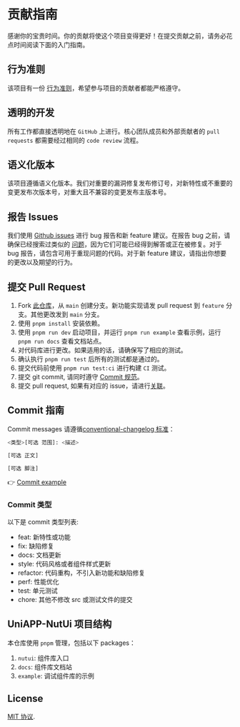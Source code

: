 
# 贡献指南

感谢你的宝贵时间。你的贡献将使这个项目变得更好！在提交贡献之前，请务必花点时间阅读下面的入门指南。

## 行为准则

该项目有一份 [行为准则](./CODE_OF_CONDUCT.md)，希望参与项目的贡献者都能严格遵守。

## 透明的开发

所有工作都直接透明地在 `GitHub` 上进行。核心团队成员和外部贡献者的 `pull requests` 都需要经过相同的 `code review` 流程。

## 语义化版本

该项目遵循语义化版本。我们对重要的漏洞修复发布修订号，对新特性或不重要的变更发布次版本号，对重大且不兼容的变更发布主版本号。

## 报告 Issues

我们使用 [Github issues](https://github.com/yang1206/uniapp-nutui/issues) 进行 bug 报告和新 feature 建议。在报告 bug 之前，请确保已经搜索过类似的 [问题](https://github.com/yang1206/uniapp-nutui/issues)，因为它们可能已经得到解答或正在被修复。对于 bug 报告，请包含可用于重现问题的代码。对于新 feature 建议，请指出你想要的更改以及期望的行为。

## 提交 Pull Request

1. Fork [此仓库](https://github.com/yang1206/uniapp-nutui)，从 `main` 创建分支。新功能实现请发 pull request 到 `feature` 分支。其他更改发到 `main` 分支。
2. 使用 `pnpm install` 安装依赖。
3. 使用 `pnpm run dev` 启动项目，并运行 `pnpm run example` 查看示例，运行 `pnpm run docs` 查看文档站点。
4. 对代码库进行更改。如果适用的话，请确保写了相应的测试。
5. 确认执行 `pnpm run test` 后所有的测试都是通过的。
6. 提交代码前使用 `pnpm run test:ci` 进行构建 `CI` 测试。
7. 提交 git commit, 请同时遵守 [Commit 规范](#commit-指南)。
8. 提交 pull request, 如果有对应的 issue，请进行[关联](https://docs.github.com/en/issues/tracking-your-work-with-issues/linking-a-pull-request-to-an-issue#linking-a-pull-request-to-an-issue-using-a-keyword)。

## Commit 指南

Commit messages 请遵循[conventional-changelog 标准](https://www.conventionalcommits.org/en/v1.0.0/)：

```bash
<类型>[可选 范围]: <描述>

[可选 正文]

[可选 脚注]
```

👉 [Commit example](https://github.com/unocss/unocss/releases/tag/v0.39.0)

### Commit 类型

以下是 commit 类型列表:

- feat: 新特性或功能
- fix: 缺陷修复
- docs: 文档更新
- style: 代码风格或者组件样式更新
- refactor: 代码重构，不引入新功能和缺陷修复
- perf: 性能优化
- test: 单元测试
- chore: 其他不修改 src 或测试文件的提交

## UniAPP-NutUi 项目结构

本仓库使用 `pnpm` 管理，包括以下 packages：

1. `nutui`: 组件库入口
2. `docs`: 组件库文档站
3. `example`: 调试组件库的示例

## License

[MIT 协议](./LICENSE).
